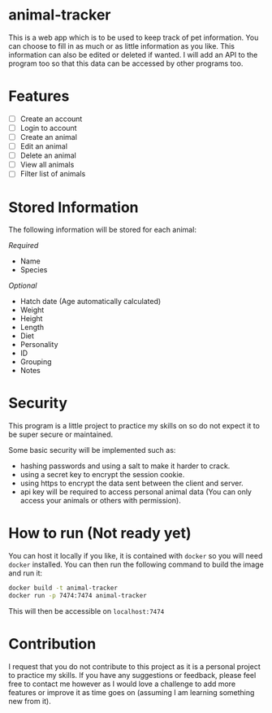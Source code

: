 # animal-tracker

This is a web app which is to be used to keep track of pet information. You can choose to fill in as much or as little information as you like. This information can also be edited or deleted if wanted. I will add an API to the program too so that this data can be accessed by other programs too.

# Features

- [ ] Create an account
- [ ] Login to account
- [ ] Create an animal
- [ ] Edit an animal
- [ ] Delete an animal
- [ ] View all animals
- [ ] Filter list of animals

# Stored Information

The following information will be stored for each animal:

*Required*
- Name
- Species

*Optional*
- Hatch date (Age automatically calculated)
- Weight
- Height
- Length
- Diet
- Personality
- ID
- Grouping
- Notes


# Security 

This program is a little project to practice my skills on so do not expect it to be super secure or maintained.

Some basic security will be implemented such as:
- hashing passwords and using a salt to make it harder to crack.
- using a secret key to encrypt the session cookie.
- using https to encrypt the data sent between the client and server.
- api key will be required to access personal animal data (You can only access your animals or others with permission).

# How to run (Not ready yet)

You can host it locally if you like, it is contained with `docker` so you will need `docker` installed. You can then run the following command to build the image and run it:

```bash
docker build -t animal-tracker
docker run -p 7474:7474 animal-tracker
```

This will then be accessible on `localhost:7474`

# Contribution

I request that you do not contribute to this project as it is a personal project to practice my skills. If you have any suggestions or feedback, please feel free to contact me however as I would love a challenge to add more features or improve it as time goes on (assuming I am learning something new from it).
